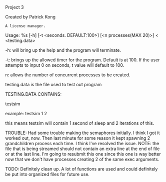 Project 3

Created by Patrick Kong

    A license manager.

Usage: %s [-h] [-t <seconds. DEFAULT:100>] [<n processes(MAX 20)>] < <testing.data>

-h: will bring up the help and the program will terminate.

-t: brings up the allowed timer for the program. Default is at 100.
If the user attempts to input 0 on seconds, t value will default to 100.

n: allows the number of concurrent processes to be created.

testing.data is the file used to test out program

TESTING.DATA CONTAINS:

testsim <seconds of sleep> <number of iterations>

example:
testsim 1 2

this means testsim will contain 1 second of sleep and 2 iterations of this.

TROUBLE:
Had some trouble making the semaphores initially. I think I got it worked out, now. Then last minute for some reason it kept spawning 2 grandchildren process each time. I think I've resolved the issue. NOTE: the file that is being streamed should not contain an extra line at the end of file or at the last line. I'm going to resubmit this one since this one is way better now that we don't have processes creating 2 of the same exec arguments.

TODO:
Definitely clean up. A lot of functions are used and could definitely be put into organized files for future use.